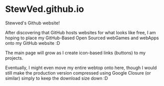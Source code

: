 # StewVed.github.io
Stewved's Github website!

After discovering that GitHub hosts websites for what looks like free, I am hoping to place my GitHub-Based Open Sourced webGames and webApps onto my GitHub website :D

The main page will grow as I create icon-based links (buttons) to my projects.

Eventually, I might even move my entire webtop onto here, though I would still make the production version compressed using Google Closure (or similar) simply to keep the download size down :D
